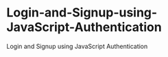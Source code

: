 # Login-and-Signup-using-JavaScript-Authentication
Login and Signup using JavaScript Authentication
